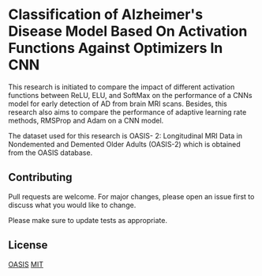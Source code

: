 # Classification of Alzheimer's Disease Model Based On Activation Functions Against Optimizers In CNN

This
research is initiated to compare the impact of different activation functions between
ReLU, ELU, and SoftMax on the performance of a CNNs model for early detection of AD from brain MRI scans. Besides, this research also aims to compare the performance of adaptive learning rate methods, RMSProp and Adam on a CNN model.

The dataset used for this research is OASIS-
2: Longitudinal MRI Data in Nondemented and Demented Older Adults (OASIS-2)
which is obtained from the OASIS database.


## Contributing

Pull requests are welcome. For major changes, please open an issue first
to discuss what you would like to change.

Please make sure to update tests as appropriate.

## License

[OASIS](https://www.oasis-brains.org/) [MIT](https://choosealicense.com/licenses/mit/)
